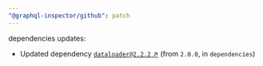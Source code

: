 ```yaml
---
"@graphql-inspector/github": patch
---
```

dependencies updates:
  - Updated dependency [`dataloader@2.2.2` ↗︎](https://www.npmjs.com/package/dataloader/v/2.2.2) (from `2.0.0`, in `dependencies`)
